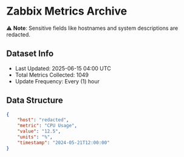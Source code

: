 # Zabbix Metrics Archive

⚠️ **Note**: Sensitive fields like hostnames and system descriptions are redacted.

## Dataset Info
- Last Updated: 2025-06-15 04:00 UTC
- Total Metrics Collected: 1049
- Update Frequency: Every (1) hour

## Data Structure
```json
{
    "host": "redacted",
    "metric": "CPU Usage",
    "value": "12.5",
    "units": "%",
    "timestamp": "2024-05-21T12:00:00"
}
```
